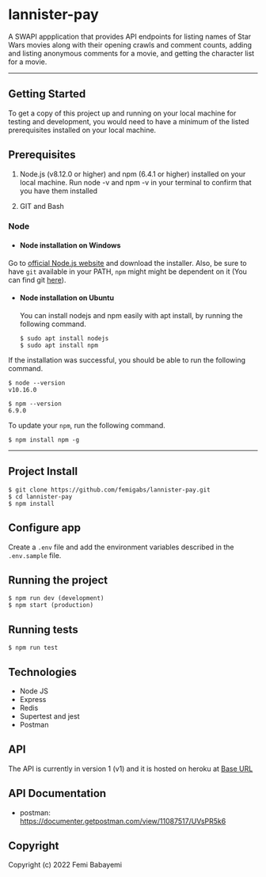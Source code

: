 # lannister-pay

A SWAPI appplication that provides API endpoints for listing names of Star Wars movies along with their opening crawls and comment counts, adding and listing anonymous comments for a movie, and getting the character list for a movie.

---

## Getting Started

To get a copy of this project up and running on your local machine for testing and development, you would need to have a minimum of the listed prerequisites installed on your local machine.

## Prerequisites

1. Node.js (v8.12.0 or higher) and npm (6.4.1 or higher) installed on your local machine. Run node -v and npm -v in your terminal to confirm that you have them installed

2. GIT and Bash

### Node
- #### Node installation on Windows

Go to [official Node.js website](https://nodejs.org/) and download the installer.
Also, be sure to have `git` available in your PATH, `npm` might might be dependent on it (You can find git [here](https://git-scm.com/)).

- #### Node installation on Ubuntu

  You can install nodejs and npm easily with apt install, by running the following command.

      $ sudo apt install nodejs
      $ sudo apt install npm

If the installation was successful, you should be able to run the following command.

    $ node --version
    v10.16.0

    $ npm --version
    6.9.0

To update your `npm`, run the following command.

    $ npm install npm -g

---

## Project Install

    $ git clone https://github.com/femigabs/lannister-pay.git
    $ cd lannister-pay
    $ npm install

## Configure app

Create a `.env` file and add the environment variables described in the `.env.sample` file.



## Running the project

    $ npm run dev (development)
    $ npm start (production)

## Running tests

    $ npm run test

## Technologies

- Node JS
- Express
- Redis
- Supertest and jest
- Postman

## API
The API is currently in version 1 (v1) and it is hosted on heroku at [Base URL](https://lannister-payy.herokuapp.com/api/v1/)

## API Documentation
- postman: https://documenter.getpostman.com/view/11087517/UVsPR5k6

## Copyright

Copyright (c) 2022 Femi Babayemi
